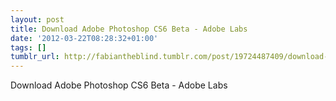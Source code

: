 ```yaml
---
layout: post
title: Download Adobe Photoshop CS6 Beta - Adobe Labs
date: '2012-03-22T08:28:32+01:00'
tags: []
tumblr_url: http://fabiantheblind.tumblr.com/post/19724487409/download-adobe-photoshop-cs6-beta-adobe-labs
---
```

Download Adobe Photoshop CS6 Beta - Adobe Labs
